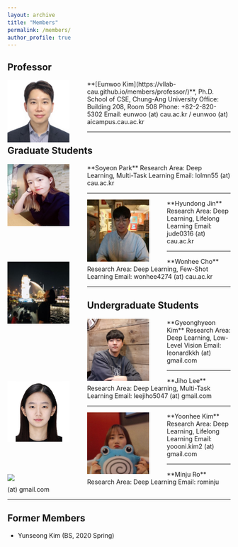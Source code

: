 ```yaml
---
layout: archive
title: "Members"
permalink: /members/
author_profile: true
---
```

## Professor
<img src='/images/Eunwoo Kim.jpg' width="140" align="left" style="margin-right:40px">
**[Eunwoo Kim](https://vllab-cau.github.io/members/professor/)**, Ph.D.    
School of CSE, Chung-Ang University     
Office: Building 208, Room 508   
Phone: +82-2-820-5302     
Email: eunwoo (at) cau.ac.kr / eunwoo (at) aicampus.cau.ac.kr  

-----
## Graduate Students
<img src='/images/Soyeon Park.jpg' width="140" align="left" style="margin-right:40px">      
**Soyeon Park**      
Research Area: Deep Learning, Multi-Task Learning       
Email: lolmn55 (at) cau.ac.kr    

-----
<img src='/images/Hyundong Jin.jpg' width="140" align="left" style="margin-right:40px">      
**Hyundong Jin**    
Research Area: Deep Learning, Lifelong Learning       
Email: jude0316 (at) cau.ac.kr    

-----
<img src='/images/Wonhee Cho.jpg' width="140" align="left" style="margin-right:40px">      
**Wonhee Cho**      
Research Area: Deep Learning, Few-Shot Learning        
Email: wonhee4274 (at) cau.ac.kr     

------
## Undergraduate Students  
<img src='/images/Gyeonghyeon Kim.png' width="140" align="left" style="margin-right:40px">      
**Gyeonghyeon Kim**      
Research Area: Deep Learning, Low-Level Vision       
Email: leonardkkh (at) gmail.com     

-----
<img src='/images/Jiho Lee.PNG' width="140" align="left" style="margin-right:40px">      
**Jiho Lee**        
Research Area: Deep Learning, Multi-Task Learning            
Email: leejiho5047 (at) gmail.com      

-----
<img src='/images/Yoonhee Kim.jpg' width="140" align="left" style="margin-right:40px">       
**Yoonhee Kim**       
Research Area: Deep Learning, Lifelong Learning           
Email: yoooni.kim2 (at) gmail.com      

-----
<img src='/images/profile.png' width="140" align="left" style="margin-right:40px">       
**Minju Ro**       
Research Area: Deep Learning           
Email: rominju (at) gmail.com   
  
------  
## Former Members   
- Yunseong Kim (BS, 2020 Spring)
